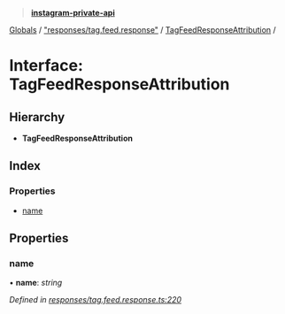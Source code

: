 > **[instagram-private-api](../README.md)**

[Globals](../README.md) / ["responses/tag.feed.response"](../modules/_responses_tag_feed_response_.md) / [TagFeedResponseAttribution](_responses_tag_feed_response_.tagfeedresponseattribution.md) /

# Interface: TagFeedResponseAttribution

## Hierarchy

* **TagFeedResponseAttribution**

## Index

### Properties

* [name](_responses_tag_feed_response_.tagfeedresponseattribution.md#name)

## Properties

###  name

• **name**: *string*

*Defined in [responses/tag.feed.response.ts:220](https://github.com/dilame/instagram-private-api/blob/173bc62/src/responses/tag.feed.response.ts#L220)*